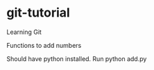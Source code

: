 # git-tutorial
Learning Git

Functions to add numbers

Should have python installed.
Run 
  python add.py

